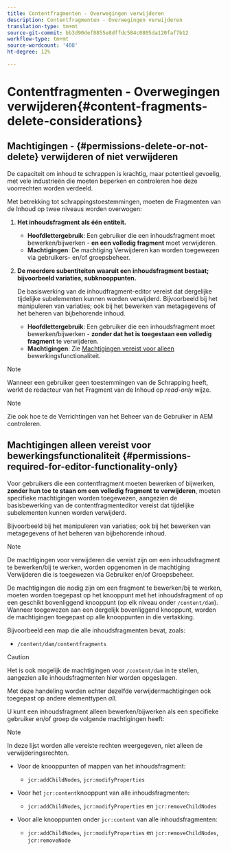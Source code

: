 ```yaml
---
title: Contentfragmenten - Overwegingen verwijderen
description: Contentfragmenten - Overwegingen verwijderen
translation-type: tm+mt
source-git-commit: bb3d90def8855e8dffdc584c0805da120faf7b12
workflow-type: tm+mt
source-wordcount: '408'
ht-degree: 12%

---
```



# Contentfragmenten - Overwegingen verwijderen{#content-fragments-delete-considerations}

## Machtigingen - {#permissions-delete-or-not-delete} verwijderen of niet verwijderen

De capaciteit om inhoud te schrappen is krachtig, maar potentieel gevoelig, met vele industrieën die moeten beperken en controleren hoe deze voorrechten worden verdeeld.

Met betrekking tot schrappingstoestemmingen, moeten de Fragmenten van de Inhoud op twee niveaus worden overwogen:

1. **Het inhoudsfragment als één entiteit.**

   * **Hoofdlettergebruik**: Een gebruiker die een inhoudsfragment moet bewerken/bijwerken -  **en een volledig fragment** moet verwijderen.
   * **Machtigingen**: De machtiging Verwijderen kan worden toegewezen via gebruikers- en/of groepsbeheer.  <!-- The [Delete](/help/sites-administering/security.md#actions) permission can be [assigned through User and/or Group Management](/help/sites-administering/security.md#managing-permissions). -->

2. **De meerdere subentiteiten waaruit een inhoudsfragment bestaat; bijvoorbeeld variaties, subknooppunten.**

   De basiswerking van de inhoudfragment-editor vereist dat dergelijke tijdelijke subelementen kunnen worden verwijderd. Bijvoorbeeld bij het manipuleren van variaties; ook bij het bewerken van metagegevens of het beheren van bijbehorende inhoud.

   * **Hoofdlettergebruik**: Een gebruiker die een inhoudsfragment moet bewerken/bijwerken -  **zonder dat het is toegestaan een volledig fragment** te verwijderen.
   * **Machtigingen**: Zie  [Machtigingen vereist voor alleen](#permissions-required-for-editor-functionality-only) bewerkingsfunctionaliteit.

>[!NOTE]
>
>Wanneer een gebruiker geen toestemmingen van de Schrapping heeft, werkt de redacteur van het Fragment van de Inhoud op *read-only* wijze. <!-- When a user does not have any [Delete](/help/sites-administering/security.md#actions) permissions, the Content Fragment editor operates in *read-only* mode. -->

>[!NOTE]
>
>Zie ook hoe te de Verrichtingen van het Beheer van de Gebruiker in AEM controleren. <!-- See also [How to Audit User Management Operations in AEM](/help/sites-administering/audit-user-management-operations.md). -->

## Machtigingen alleen vereist voor bewerkingsfunctionaliteit {#permissions-required-for-editor-functionality-only}

Voor gebruikers die een contentfragment moeten bewerken of bijwerken, **zonder hun toe te staan om een volledig fragment te verwijderen**, moeten specifieke machtigingen worden toegewezen, aangezien de basisbewerking van de contentfragmenteditor vereist dat tijdelijke subelementen kunnen worden verwijderd.

Bijvoorbeeld bij het manipuleren van variaties; ook bij het bewerken van metagegevens of het beheren van bijbehorende inhoud.

>[!NOTE]
>
>De machtigingen voor verwijderen die vereist zijn om een inhoudsfragment te bewerken/bij te werken, worden opgenomen in de machtiging Verwijderen die is toegewezen via Gebruiker en/of Groepsbeheer. <!-- The delete permissions, required to edit/update a Content Fragment, are included in the Delete permission [assigned through User and/or Group Management](/help/sites-administering/security.md#managing-permissions). -->

De machtigingen die nodig zijn om een fragment te bewerken/bij te werken, moeten worden toegepast op het knooppunt met het inhoudsfragment of op een geschikt bovenliggend knooppunt (op elk niveau onder `/content/dam`). Wanneer toegewezen aan een dergelijk bovenliggend knooppunt, worden de machtigingen toegepast op alle knooppunten in die vertakking.

Bijvoorbeeld een map die alle inhoudsfragmenten bevat, zoals:

* `/content/dam/contentfragments`

>[!CAUTION]
>
>Het is ook mogelijk de machtigingen voor `/content/dam` in te stellen, aangezien alle inhoudsfragmenten hier worden opgeslagen.
>
>Met deze handeling worden echter dezelfde verwijdermachtigingen ook toegepast op andere elementtypen *all*.

U kunt een inhoudsfragment alleen bewerken/bijwerken als een specifieke gebruiker en/of groep de volgende machtigingen heeft:

>[!NOTE]
>
>In deze lijst worden alle vereiste rechten weergegeven, niet alleen de verwijderingsrechten.

* Voor de knooppunten of mappen van het inhoudsfragment:

   * `jcr:addChildNodes`, `jcr:modifyProperties`

* Voor het `jcr:content`knooppunt van alle inhoudsfragmenten:

   * `jcr:addChildNodes`,  `jcr:modifyProperties` en  `jcr:removeChildNodes`

* Voor alle knooppunten onder `jcr:content` van alle inhoudsfragmenten:

   * `jcr:addChildNodes`,  `jcr:modifyProperties` en  `jcr:removeChildNodes`,  `jcr:removeNode`

<!-- There is no CRXDE Lite -->

<!--
These `remove` privileges must be [administered using Access Control Lists, within CRXDE Lite](/help/sites-administering/user-group-ac-admin.md#access-right-management). 

The `add` and `modify` privileges can also be administered in CRXDE Lite, or using the User Management console.

For example, the definition of the `remove` privileges for a group `content-authors-no-delete`:

![cf-delete-03](assets/cf-delete-03.png)
-->
